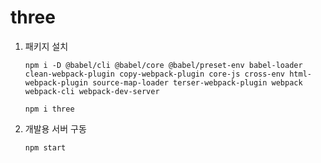 # three

1. 패키지 설치
   ``` shell
   npm i -D @babel/cli @babel/core @babel/preset-env babel-loader clean-webpack-plugin copy-webpack-plugin core-js cross-env html-webpack-plugin source-map-loader terser-webpack-plugin webpack webpack-cli webpack-dev-server
   
   npm i three
   ```
   

2. 개발용 서버 구동
   ```shell
   npm start
   ```
